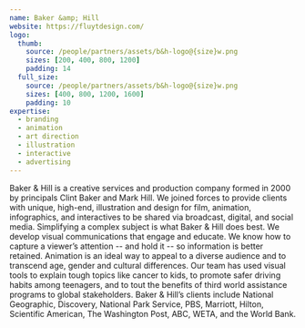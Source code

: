 ```yaml
---
name: Baker &amp; Hill
website: https://fluytdesign.com/
logo:
  thumb:
    source: /people/partners/assets/b&h-logo@{size}w.png
    sizes: [200, 400, 800, 1200]
    padding: 14
  full_size:
    source: /people/partners/assets/b&h-logo@{size}w.png
    sizes: [400, 800, 1200, 1600]
    padding: 10
expertise:
  - branding
  - animation
  - art direction
  - illustration
  - interactive
  - advertising
---
```


Baker & Hill is a creative services and production company formed in 2000 by principals Clint Baker and Mark Hill. We joined forces to provide clients with unique, high-end, illustration and design for film, animation, infographics, and interactives to be shared via broadcast, digital, and social media. Simplifying a complex subject is what Baker & Hill does best. We develop visual communications that engage and educate. We know how to capture a viewer’s attention -- and hold it -- so information is better retained. Animation is an ideal way to appeal to a diverse audience and to transcend age, gender and cultural differences. Our team has used visual tools to explain tough topics like cancer to kids, to promote safer driving habits among teenagers, and to tout the benefits of third world assistance programs to global stakeholders. Baker & Hill’s clients include National Geographic, Discovery, National Park Service, PBS, Marriott, Hilton, Scientific American, The Washington Post, ABC, WETA, and the World Bank.
